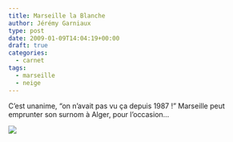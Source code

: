 ```yaml
---
title: Marseille la Blanche
author: Jérémy Garniaux
type: post
date: 2009-01-09T14:04:19+00:00
draft: true
categories:
  - carnet
tags:
  - marseille
  - neige
---
```


C’est unanime, “on n’avait pas vu ça depuis 1987 !” Mar­seille peut emprunter son surnom à Alger, pour l’oc­ca­sion… 

![](albums/carnet/marseille_la_blanche/marseille_la_blanche.jpg)